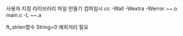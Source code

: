 사용자 지정 라이브러리 파일 만들기
컴파일시 cc -Wall -Wextra -Werror ~~.o main.c -L ~~.a

ft_strlen함수 String=0 예외처리 필요
